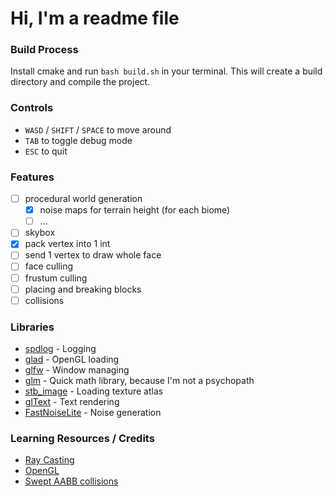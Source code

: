 # Hi, I'm a readme file

### Build Process
Install cmake and run ```bash build.sh``` in your terminal. 
This will create a build directory and compile the project.

### Controls
- `WASD` / `SHIFT` / `SPACE` to move around
- `TAB` to toggle debug mode
- `ESC` to quit

### Features
- [ ] procedural world generation
  - [x] noise maps for terrain height (for each biome)
  - [ ] ...
- [ ] skybox
- [x] pack vertex into 1 int
- [ ] send 1 vertex to draw whole face
- [ ] face culling 
- [ ] frustum culling
- [ ] placing and breaking blocks
- [ ] collisions

### Libraries
- [spdlog](https://github.com/gabime/spdlog) - Logging 
- [glad](https://github.com/Dav1dde/glad) - OpenGL loading
- [glfw](https://github.com/glfw/glfw) - Window managing
- [glm](https://github.com/g-truc/glm) - Quick math library, because I'm not a psychopath
- [stb_image](https://github.com/nothings/stb/blob/master/stb_image.h) - Loading texture atlas
- [glText](https://github.com/vallentin/glText) - Text rendering
- [FastNoiseLite](https://github.com/Auburn/FastNoiseLite) - Noise generation

### Learning Resources / Credits
- [Ray Casting](http://www.cse.yorku.ca/~amana/research/grid.pdf)
- [OpenGL](https://youtube.com/playlist?list=PLlrATfBNZ98foTJPJ_Ev03o2oq3-GGOS2&si=crdBuV5tGpnvQw_7)
- [Swept AABB collisions](https://www.gamedev.net/tutorials/programming/general-and-gameplay-programming/swept-aabb-collision-detection-and-response-r3084/)
